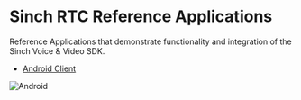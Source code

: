 # Sinch RTC Reference Applications

Reference Applications that demonstrate functionality and integration of the Sinch Voice & Video SDK.

- [Android Client](./android/README.md)

![Android](https://github.com/sinch/rtc-reference-applications/actions/workflows/build.yml/badge.svg)